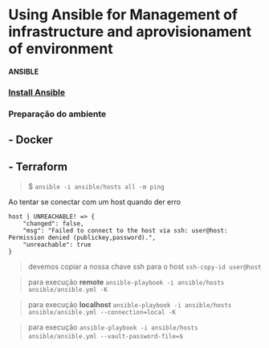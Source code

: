 # Using Ansible for Management of infrastructure and aprovisionament of environment



#### ANSIBLE

### [Install Ansible]([https://link](https://docs.ansible.com/ansible/latest/installation_guide/intro_installation.html))

### Preparação do ambiente


## - Docker
## - Terraform


> $ `ansible -i ansible/hosts all -m ping`


Ao tentar se conectar com um host quando der erro

```
host | UNREACHABLE! => {
    "changed": false,
    "msg": "Failed to connect to the host via ssh: user@host: Permission denied (publickey,password).",
    "unreachable": true
}

```

> devemos copiar a nossa chave ssh para o host
`ssh-copy-id user@host`



> para execução **remote** `ansible-playbook -i ansible/hosts ansible/ansible.yml -K`


> para execução **localhost** `ansible-playbook -i ansible/hosts ansible/ansible.yml --connection=local -K`


> para execução `ansible-playbook -i ansible/hosts ansible/ansible.yml --vault-password-file=`s